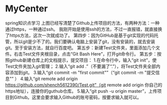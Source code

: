 # MyCenter
spring知识点学习
上图已经写清楚了Github上传项目的方法，有两种方法：一种通过https，一种通过ssh。
我刚开始是使用ssh的方法，不过一直报错，就直接换了https方法，这次一次就成功了。
第四步：因为GitHub是基于git实现的代码托管，所以git是少不了的。我们要确认电脑上安装了git，没有安装的，就去安装git。至于安装方法，就自行百度吧。
第五步：新建Test文件夹，里面添加几个文件。右击Test文件夹根目录，点击“Git Bash Here”，打开git命令行。
第五步：按照github新建仓库上的文档提示，提交项目：
1.在命令行中，输入“git init”，使Test文件夹加入git管理；
2.输入“git add .”（不要漏了“.”），将Test文件夹全部内容添加到git。
3.输入“git commit -m "first commit"”（“git commit -m "提交信息"”
）
4.输入“git remote add origin https://github.com/shench5612390/Test.git”（git remote add origin 你自己的https地址），连接你的guthub仓库。
5.输入“git push -u origin master”，上传项目到Github。这里会要求输入Github的账号密码，按要求输入就可以。
